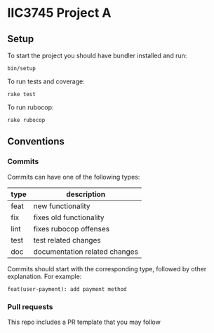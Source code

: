 # IIC3745 Project A

## Setup

To start the project you should have bundler installed and run:

```
bin/setup
```

To run tests and coverage:
```
rake test
```

To run rubocop:
```
rake rubocop
```

## Conventions

### Commits

Commits can have one of the following types:

| type | description |
|---|---|
| feat | new functionality |
| fix | fixes old functionality |
| lint | fixes rubocop offenses |
| test | test related changes |
| doc | documentation related changes |

Commits should start with the corresponding type, followed by other explanation. For example:

```
feat(user-payment): add payment method
```

### Pull requests

This repo includes a PR template that you may follow